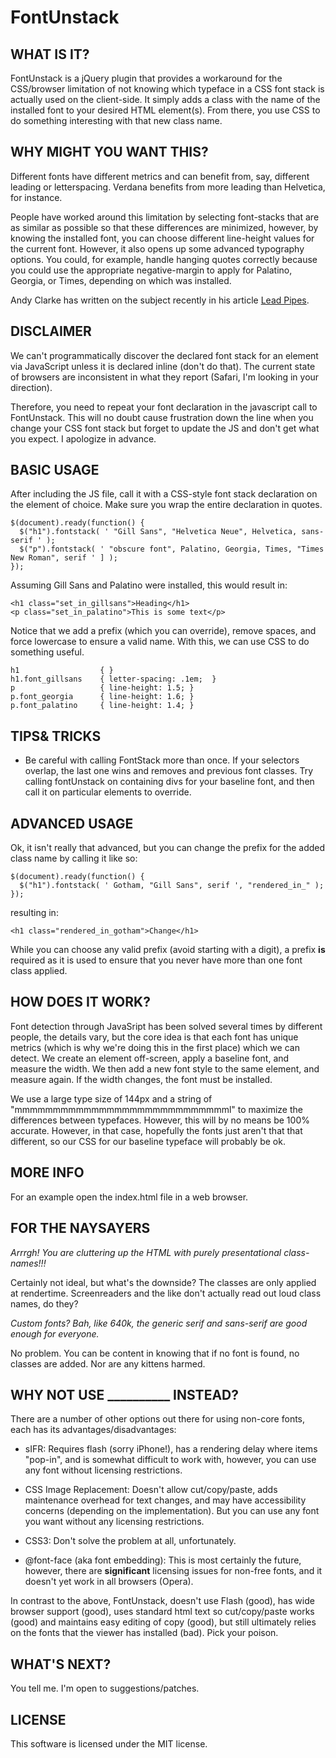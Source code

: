 FontUnstack
=========

WHAT IS IT?
-----------

FontUnstack is a jQuery plugin that provides a workaround for the CSS/browser limitation of not knowing which typeface in a CSS font stack is actually used on the client-side. It simply adds a class with the name of the installed font to your desired HTML element(s). From there, you use CSS to do something interesting with that new class name.


WHY MIGHT YOU WANT THIS?
------------------------

Different fonts have different metrics and can benefit from, say, different leading or letterspacing. Verdana benefits from more leading than Helvetica, for instance.

People have worked around this limitation by selecting font-stacks that are as similar as possible so that these differences are minimized, however, by knowing the installed font, you can choose different line-height values for the current font. However, it also opens up some advanced typography options. You could, for example, handle hanging quotes correctly because you could use the appropriate negative-margin to apply for Palatino, Georgia, or Times, depending on which was installed.

Andy Clarke has written on the subject recently in his article [Lead Pipes](http://forabeautifulweb.com/blog/about/lead_pipe/).

DISCLAIMER
----------

We can't programmatically discover the declared font stack for an element via JavaScript unless it is declared inline (don't do that). The current state of browsers are inconsistent in what they report (Safari, I'm looking in your direction).

Therefore, you need to repeat your font declaration in the javascript call to FontUnstack. This will no doubt cause frustration down the line when you change your CSS font stack but forget to update the JS and don't get what you expect. I apologize in advance.


BASIC USAGE
-----------

After including the JS file, call it with a CSS-style font stack declaration on the element of choice. Make sure you wrap the entire declaration in quotes.

    $(document).ready(function() {
      $("h1").fontstack( ' "Gill Sans", "Helvetica Neue", Helvetica, sans-serif ' );
      $("p").fontstack( ' "obscure font", Palatino, Georgia, Times, "Times New Roman", serif ' ] );
    });

Assuming Gill Sans and Palatino were installed, this would result in:

    <h1 class="set_in_gillsans">Heading</h1>
    <p class="set_in_palatino">This is some text</p>

Notice that we add a prefix (which you can override), remove spaces, and force lowercase to ensure a valid name. With this, we can use CSS to do something useful.

    h1                  { }
    h1.font_gillsans    { letter-spacing: .1em;  }
    p                   { line-height: 1.5; }
    p.font_georgia      { line-height: 1.6; }
    p.font_palatino     { line-height: 1.4; }


TIPS& TRICKS
------------

*  Be careful with calling FontStack more than once. If your selectors overlap, the last one wins and removes and previous font classes. Try calling fontUnstack on containing divs for your baseline font, and then call it on particular elements to override.


ADVANCED USAGE
--------------

Ok, it isn't really that advanced, but you can change the prefix for the added class name by calling it like so:

    $(document).ready(function() {
      $("h1").fontstack( ' Gotham, "Gill Sans", serif ', "rendered_in_" );
    });

resulting in:

    <h1 class="rendered_in_gotham">Change</h1>

While you can choose any valid prefix (avoid starting with a digit), a prefix **is** required as it is used to ensure that you never have more than one font class applied. 


HOW DOES IT WORK?
-----------------

Font detection through JavaSript has been solved several times by different people, the details vary, but the core idea is that each font has unique metrics (which is why we're doing this in the first place) which we can detect. We create an element off-screen, apply a baseline font, and measure the width. We then add a new font style to the same element, and measure again. If the width changes, the font must be installed.

We use a large type size of 144px and a string of "mmmmmmmmmmmmmmmmmmmmmmmmmmmml" to maximize the differences between typefaces. However, this will by no means be 100% accurate. However, in that case, hopefully the fonts just aren't that that different, so our CSS for our baseline typeface will probably be ok.


MORE INFO
---------
For an example open the index.html file in a web browser.


FOR THE NAYSAYERS
-----------------

*Arrrgh! You are cluttering up the HTML with purely presentational class-names!!!*

Certainly not ideal, but what's the downside? The classes are only applied at rendertime. Screenreaders and the like don't actually read out loud class names, do they?

*Custom fonts? Bah, like 640k, the generic serif and sans-serif are good enough for everyone.*

No problem. You can be content in knowing that if no font is found, no classes are added. Nor are any kittens harmed. 


WHY NOT USE __________ INSTEAD?
-------------------------------

There are a number of other options out there for using non-core fonts, each has its advantages/disadvantages:

*  sIFR: Requires flash (sorry iPhone!), has a rendering delay where items "pop-in", and is somewhat difficult to work with, however, you can use any font without licensing restrictions.

*  CSS Image Replacement: Doesn't allow cut/copy/paste, adds maintenance overhead for text changes, and may have accessibility concerns (depending on the implementation). But you can use any font you want without any licensing restrictions.

*  CSS3: Don't solve the problem at all, unfortunately.

*  @font-face (aka font embedding): This is most certainly the future, however, there are **significant** licensing issues for non-free fonts, and it doesn't yet work in all browsers (Opera).

In contrast to the above, FontUnstack, doesn't use Flash (good), has wide browser support (good), uses standard html text so cut/copy/paste works (good) and maintains easy editing of copy (good), but still ultimately relies on the fonts that the viewer has installed (bad). Pick your poison.


WHAT'S NEXT?
------------

You tell me. I'm open to suggestions/patches.


LICENSE
------------

This software is licensed under the MIT license.
